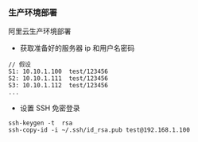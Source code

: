 
### 生产环境部署

阿里云生产环境部署

- 获取准备好的服务器 ip 和用户名密码

```
// 假设
S1: 10.10.1.100  test/123456
S2: 10.10.1.111  test/123456
S3: 10.10.1.112  test/123456
...
```

- 设置 SSH 免密登录

```
ssh-keygen -t  rsa
ssh-copy-id -i ~/.ssh/id_rsa.pub test@192.168.1.100
```
